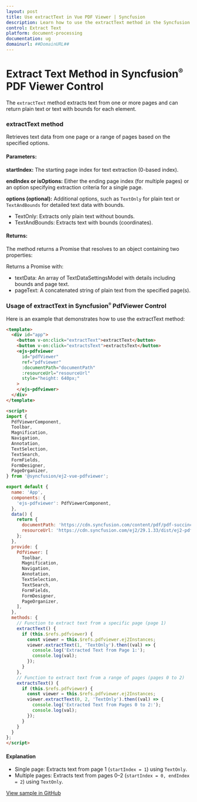 ```yaml
---
layout: post
title: Use extractText in Vue PDF Viewer | Syncfusion
description: Learn how to use the extractText method in the Syncfusion Vue PDF Viewer to extract text and bounds from one or more pages.
control: Extract Text
platform: document-processing
documentation: ug
domainurl: ##DomainURL##
---
```


# Extract Text Method in Syncfusion<sup style="font-size:70%">&reg;</sup> PDF Viewer Control

The `extractText` method extracts text from one or more pages and can return plain text or text with bounds for each element.

### extractText method
Retrieves text data from one page or a range of pages based on the specified options.

#### Parameters:
**startIndex:** The starting page index for text extraction (0-based index).

**endIndex or isOptions:** Either the ending page index (for multiple pages) or an option specifying extraction criteria for a single page.

**options (optional):** Additional options, such as `TextOnly` for plain text or `TextAndBounds` for detailed text data with bounds.

- TextOnly: Extracts only plain text without bounds.
- TextAndBounds: Extracts text with bounds (coordinates).

#### Returns:
The method returns a Promise that resolves to an object containing two properties:

Returns a Promise with:

- textData: An array of TextDataSettingsModel with details including bounds and page text.
- pageText: A concatenated string of plain text from the specified page(s).

### Usage of extractText in Syncfusion<sup style="font-size:70%">&reg;</sup> PdfViewer Control
Here is an example that demonstrates how to use the extractText method:

```html
<template>
  <div id="app">
    <button v-on:click="extractText">extractText</button>
    <button v-on:click="extractsText">extractsText</button>
    <ejs-pdfviewer
      id="pdfViewer"
      ref="pdfviewer"
      :documentPath="documentPath"
      :resourceUrl="resourceUrl"
      style="height: 640px;"
    >
    </ejs-pdfviewer>
  </div>
</template>

<script>
import {
  PdfViewerComponent,
  Toolbar,
  Magnification,
  Navigation,
  Annotation,
  TextSelection,
  TextSearch,
  FormFields,
  FormDesigner,
  PageOrganizer,
} from '@syncfusion/ej2-vue-pdfviewer';

export default {
  name: 'App',
  components: {
    'ejs-pdfviewer': PdfViewerComponent,
  },
  data() {
    return {
      documentPath: 'https://cdn.syncfusion.com/content/pdf/pdf-succinctly.pdf',
      resourceUrl: 'https://cdn.syncfusion.com/ej2/29.1.33/dist/ej2-pdfviewer-lib'
    };
  },
  provide: {
    PdfViewer: [
      Toolbar,
      Magnification,
      Navigation,
      Annotation,
      TextSelection,
      TextSearch,
      FormFields,
      FormDesigner,
      PageOrganizer,
    ],
  },
  methods: {
    // Function to extract text from a specific page (page 1)
    extractText() {
      if (this.$refs.pdfviewer) {
        const viewer = this.$refs.pdfviewer.ej2Instances;
        viewer.extractText(1, 'TextOnly').then((val) => {
          console.log('Extracted Text from Page 1:');
          console.log(val);
        });
      }
    },
    // Function to extract text from a range of pages (pages 0 to 2)
    extractsText() {
      if (this.$refs.pdfviewer) {
        const viewer = this.$refs.pdfviewer.ej2Instances;
        viewer.extractText(0, 2, 'TextOnly').then((val) => {
          console.log('Extracted Text from Pages 0 to 2:');
          console.log(val);
        });
      }
    }
  }
};
</script>
```

#### Explanation
- Single page: Extracts text from page 1 (`startIndex = 1`) using `TextOnly`.
- Multiple pages: Extracts text from pages 0–2 (`startIndex = 0, endIndex = 2`) using `TextOnly`.

[View sample in GitHub](https://github.com/SyncfusionExamples/vue-pdf-viewer-examples/tree/master/How%20to)